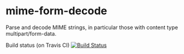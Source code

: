 mime-form-decode
================

Parse and decode MIME strings, in particular those with content type multipart/form-data.

Build status (on Travis CI) [![Build Status](https://travis-ci.com/cxj/mime-form-decode.png)](https://travis-ci.org/cxj/mime-form-decode)

